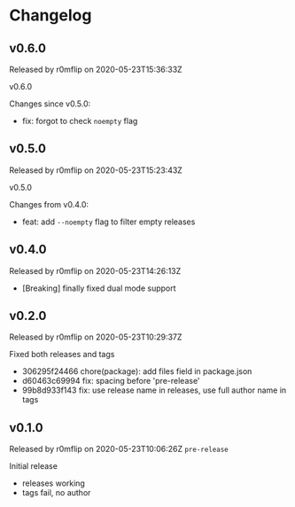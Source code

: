 # Changelog

## v0.6.0
Released by r0mflip on 2020-05-23T15:36:33Z

v0.6.0

Changes since v0.5.0:
  - fix: forgot to check `noempty` flag


## v0.5.0
Released by r0mflip on 2020-05-23T15:23:43Z

v0.5.0

Changes from v0.4.0:
- feat: add `--noempty` flag to filter empty releases


## v0.4.0
Released by r0mflip on 2020-05-23T14:26:13Z

- [Breaking] finally fixed dual mode support


## v0.2.0
Released by r0mflip on 2020-05-23T10:29:37Z

Fixed both releases and tags

- 306295f24466 chore(package): add files field in package.json
- d60463c69994 fix: spacing before 'pre-release'
- 99b8d933f143 fix: use release name in releases, use full author name in tags


## v0.1.0
Released by r0mflip on 2020-05-23T10:06:26Z `pre-release`

Initial release
- releases working
- tags fail, no author

